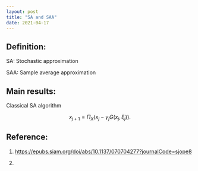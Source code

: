 ```yaml
---
layout: post
title: "SA and SAA"
date: 2021-04-17
---
```


## Definition:

SA: Stochastic approximation

SAA: Sample average approximation

## Main results:

Classical SA algorithm

$$x_{j+1} = \Pi_X(x_j - \gamma_j G(x_j, \xi_j)).$$

## Reference:

1. https://epubs.siam.org/doi/abs/10.1137/070704277?journalCode=sjope8

2.
